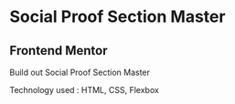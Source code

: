 # Social Proof Section Master

## Frontend Mentor

Build out Social Proof Section Master

Technology used : HTML, CSS, Flexbox
